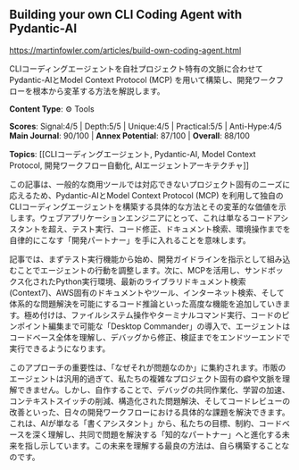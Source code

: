 ## Building your own CLI Coding Agent with Pydantic-AI

https://martinfowler.com/articles/build-own-coding-agent.html

CLIコーディングエージェントを自社プロジェクト特有の文脈に合わせてPydantic-AIとModel Context Protocol (MCP) を用いて構築し、開発ワークフローを根本から変革する方法を解説します。

**Content Type**: ⚙️ Tools

**Scores**: Signal:4/5 | Depth:5/5 | Unique:4/5 | Practical:5/5 | Anti-Hype:4/5
**Main Journal**: 90/100 | **Annex Potential**: 87/100 | **Overall**: 88/100

**Topics**: [[CLIコーディングエージェント, Pydantic-AI, Model Context Protocol, 開発ワークフロー自動化, AIエージェントアーキテクチャ]]

この記事は、一般的な商用ツールでは対応できないプロジェクト固有のニーズに応えるため、Pydantic-AIとModel Context Protocol (MCP) を利用して独自のCLIコーディングエージェントを構築する具体的な方法とその変革的な価値を示します。ウェブアプリケーションエンジニアにとって、これは単なるコードアシスタントを超え、テスト実行、コード修正、ドキュメント検索、環境操作までを自律的にこなす「開発パートナー」を手に入れることを意味します。

記事では、まずテスト実行機能から始め、開発ガイドラインを指示として組み込むことでエージェントの行動を調整します。次に、MCPを活用し、サンドボックス化されたPython実行環境、最新のライブラリドキュメント検索 (Context7)、AWS固有のドキュメントやツール、インターネット検索、そして体系的な問題解決を可能にするコード推論といった高度な機能を追加していきます。極め付けは、ファイルシステム操作やターミナルコマンド実行、コードのピンポイント編集まで可能な「Desktop Commander」の導入で、エージェントはコードベース全体を理解し、デバッグから修正、検証までをエンドツーエンドで実行できるようになります。

このアプローチの重要性は、「なぜそれが問題なのか」に集約されます。市販のエージェントは汎用的過ぎて、私たちの複雑なプロジェクト固有の癖や文脈を理解できません。しかし、自作することで、デバッグの共同作業化、学習の加速、コンテキストスイッチの削減、構造化された問題解決、そしてコードレビューの改善といった、日々の開発ワークフローにおける具体的な課題を解決できます。これは、AIが単なる「書くアシスタント」から、私たちの目標、制約、コードベースを深く理解し、共同で問題を解決する「知的なパートナー」へと進化する未来を指し示しています。この未来を理解する最良の方法は、自ら構築することなのです。